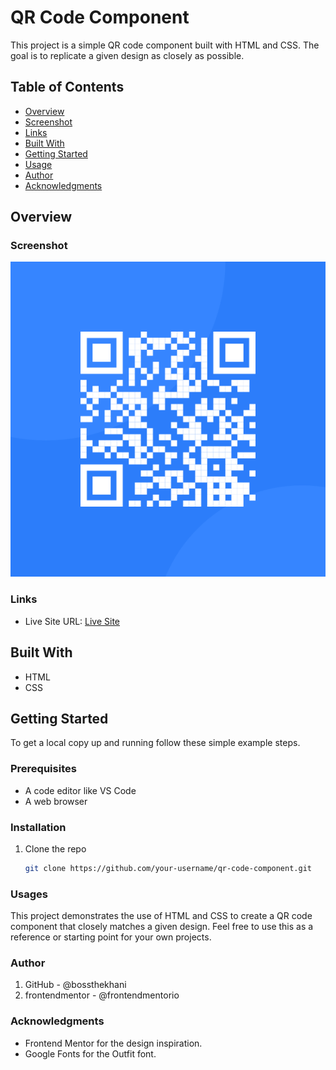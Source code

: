# QR Code Component

This project is a simple QR code component built with HTML and CSS. The goal is to replicate a given design as closely as possible.

## Table of Contents
- [Overview](#overview)
- [Screenshot](#screenshot)
- [Links](#links)
- [Built With](#built-with)
- [Getting Started](#getting-started)
- [Usage](#usage)
- [Author](#author)
- [Acknowledgments](#acknowledgments)

## Overview

### Screenshot
![Screenshot](image-qr-code.png)

### Links
- Live Site URL: [Live Site]([https://your-live-site-url.com](https://git-test-flame.vercel.app/))

## Built With
- HTML
- CSS

## Getting Started

To get a local copy up and running follow these simple example steps.

### Prerequisites
- A code editor like VS Code
- A web browser

### Installation
1. Clone the repo
   ```sh
   git clone https://github.com/your-username/qr-code-component.git

### Usages
This project demonstrates the use of HTML and CSS to create a QR code component that closely matches a given design. Feel free to use this as a reference or starting point for your own projects.

### Author
1. GitHub - @bossthekhani
2. frontendmentor - @frontendmentorio

### Acknowledgments
<ul>
  <li>Frontend Mentor for the design inspiration.</li>
  <li>Google Fonts for the Outfit font.</li>
</ul>
